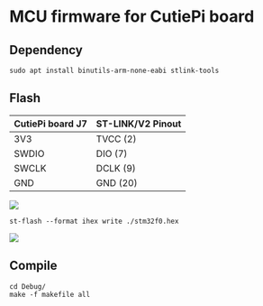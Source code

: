 # MCU firmware for CutiePi board 

## Dependency 

    sudo apt install binutils-arm-none-eabi stlink-tools

## Flash 

| CutiePi board J7  | ST-LINK/V2 Pinout  |
| ----------------- | ------------------ |
| 3V3               |  TVCC (2)          |
| SWDIO             |  DIO (7)           |
| SWCLK             |  DCLK (9)          |
| GND               |  GND (20)          |

![](https://i.imgur.com/ffjmhF8.jpg)

    st-flash --format ihex write ./stm32f0.hex 

![](https://i.imgur.com/d8V54W6.png)

## Compile 

    cd Debug/
    make -f makefile all 
